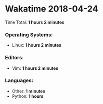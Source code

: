 # Wakatime 2018-04-24

Time Total: **1 hours 2 minutes**

### Operating Systems:
- Linux: **1 hours 2 minutes** 

### Editors:
- Vim: **1 hours 2 minutes** 

### Languages:
- Other: **1 minutes** 
- Python: **1 hours** 

